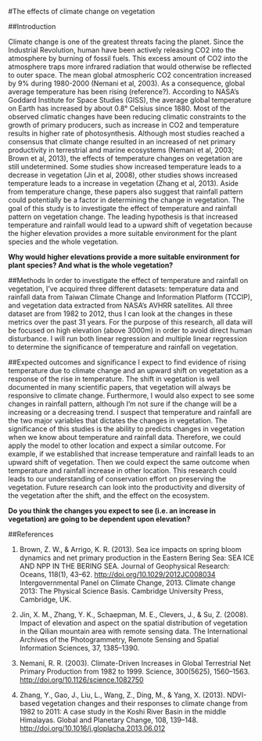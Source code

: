 #The effects of climate change on vegetation 

##Introduction

Climate change is one of the greatest threats facing the planet. Since the Industrial Revolution, human have been actively releasing CO2 into the atmosphere by burning of fossil fuels. This excess amount of CO2 into the atmosphere traps more infrared radiation that would otherwise be reflected to outer space. The mean global atmospheric CO2 concentration increased by 9% during 1980-2000 (Nemani et al, 2003). As a consequence, global average temperature has been rising (reference?). According to NASA’s Goddard Institute for Space Studies (GISS), the average global temperature on Earth has increased by about 0.8° Celsius since 1880. 
	Most of the observed climatic changes have been reducing climatic constraints to the growth of primary producers, such as increase in CO2 and temperature results in higher rate of photosynthesis. Although most studies reached a consensus that climate change resulted in an increased of net primary productivity in terrestrial and marine ecosystems (Nemani et al, 2003; Brown et al, 2013), the effects of temperature changes on vegetation are still undetermined. Some studies show increased temperature leads to a decrease in vegetation (Jin et al, 2008), other studies shows increased temperature leads to a increase in vegetation (Zhang et al, 2013). Aside from temperature change, these papers also suggest that rainfall pattern could potentially be a factor in determining the change in vegetation. 
	The goal of this study is to investigate the effect of temperature and rainfall pattern on vegetation change. The leading hypothesis is that increased temperature and rainfall would lead to a upward shift of vegetation because the higher elevation provides a more suitable environment for the plant species and the whole vegetation. 
	
**Why would higher elevations provide a more suitable environment for plant species? And what is the whole vegetation?**

##Methods
In order to investigate the effect of temperature and rainfall on vegetation, I’ve acquired three different datasets: temperature data and rainfall data from Taiwan Climate Change and Information Platform (TCCIP), and vegetation data extracted from NASA’s AVHRR satellites. All three dataset are from 1982 to 2012, thus I can look at the changes in these metrics over the past 31 years. For the purpose of this research, all data will be focused on high elevation (above 3000m) in order to avoid direct human disturbance. I will run both linear regression and multiple linear regression to determine the significance of temperature and rainfall on vegetation. 

##Expected outcomes and significance 
I expect to find evidence of rising temperature due to climate change and an upward shift on vegetation as a response of the rise in temperature. The shift in vegetation is well documented in many scientific papers, that vegetation will always be responsive to climate change. Furthermore, I would also expect to see some changes in rainfall pattern, although I’m not sure if the change will be a increasing or a decreasing trend. I suspect that temperature and rainfall are the two major variables that dictates the changes in vegetation. 
	The significance of this studies is the ability to predicts changes in vegetation when we know about temperature and rainfall data. Therefore, we could apply the model to other location and expect a similar outcome. For example, if we established that increase temperature and rainfall leads to an upward shift of vegetation. Then we could expect the same outcome when temperature and rainfall increase in other location. 
	This research could leads to our understanding of conservation effort on preserving the vegetation. Future research can look into the productivity and diversity of the vegetation after the shift, and the effect on the ecosystem. 

**Do you think the changes you expect to see (i.e. an increase in vegetation) are going to be dependent upon elevation?**

##References
1. Brown, Z. W., & Arrigo, K. R. (2013). Sea ice impacts on spring bloom dynamics and net primary production in the Eastern Bering Sea: SEA ICE AND NPP IN THE BERING SEA. Journal of Geophysical Research: Oceans, 118(1), 43–62. http://doi.org/10.1029/2012JC008034
Intergovernmental Panel on Climate Change, 2013. Climate change 2013: The Physical Science Basis. Cambridge University Press, Cambridge, UK.

2. Jin, X. M., Zhang, Y. K., Schaepman, M. E., Clevers, J., & Su, Z. (2008). Impact of elevation and aspect on the spatial distribution of vegetation in the Qilian mountain area with remote sensing data. The International Archives of the Photogrammetry, Remote Sensing and Spatial Information Sciences, 37, 1385–1390.

3. Nemani, R. R. (2003). Climate-Driven Increases in Global Terrestrial Net Primary Production from 1982 to 1999. Science, 300(5625), 1560–1563. http://doi.org/10.1126/science.1082750

4. Zhang, Y., Gao, J., Liu, L., Wang, Z., Ding, M., & Yang, X. (2013). NDVI-based vegetation changes and their responses to climate change from 1982 to 2011: A case study in the Koshi River Basin in the middle Himalayas. Global and Planetary Change, 108, 139–148. http://doi.org/10.1016/j.gloplacha.2013.06.012
